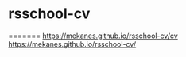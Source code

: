 # rsschool-cv
=======
https://mekanes.github.io/rsschool-cv/cv
https://mekanes.github.io/rsschool-cv/

